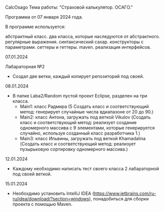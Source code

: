 CalcOsago
Тема работы: "Страховой калькулятор. ОСАГО."

Программа от 07 января 2024 года.

В программе используется:

абстрактный класс.
два класса, которые наследуются от абстрактного.
регулярные выражения.
синтаксический сахар.
конструкторы с параметрами.
сеттеры и геттеры.
maven.
реализация интерфейсов.


07.01.2024

Лабараторная №2
- Создал две ветки, каждый копирует репозиторий под своей.

08.01.2024
- В папке Laba2/Random пустой проект Eclipse, разделен на три класса.
    - Main1: класс Радмира (5 Создать класс и соответствующий метод: генерирует случайные числа вдиапазоне от 20 до 90.)
    - Main2: класс Антона, загружать под веткой Vikulov (Создать класс и соответствующий метод: реализует создание одномерного массива с 9 элементами, которые генерируется случайно, используя созданный класс разработчика 1.)
    - Main3: класс Ильвины, загружать под веткой Khamadalina (Создать класс и соответствующий метод: реализует пузырьковую сортировку одномерного массива.)

12.01.2024
- Каждому необходимо написать тест своего класса 2 лабараторной под своей веткой.

15.01.2024
- Необохдимо установить IntelliJ IDEA (https://www.jetbrains.com/ru-ru/idea/download/?section=windows), понадобиться для сборки проекта c помощью Maven.
